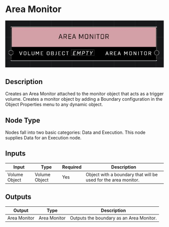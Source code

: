 # Area Monitor
![](../../../.gitbook/assets/area-monitor.JPG)

## Description
Creates an Area Monitor attached to the monitor object that acts as a trigger volume. Creates a monitor object by adding a Boundary configuration in the Object Properties menu to any dynamic object.

## Node Type
Nodes fall into two basic categories: Data and Execution. This node supplies Data for an Execution node.

## Inputs
| Input | Type | Required | Description |
|------------------|------------------|----------|--------------------------------------------------------------|
| Volume Object | Volume Object | Yes | Object with a boundary that will be used for the area monitor. |

## Outputs
| Output | Type | Description |
|------------------|------------------|--------------------------------------------------------------|
| Area Monitor | Area Monitor | Outputs the boundary as an Area Monitor. |